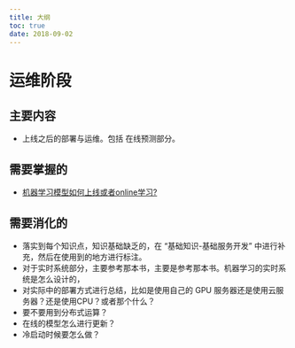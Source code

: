 ```yaml
---
title: 大纲
toc: true
date: 2018-09-02
---
```

# 运维阶段


## 主要内容

- 上线之后的部署与运维。包括 在线预测部分。


## 需要掌握的

- [机器学习模型如何上线或者online学习?](https://www.zhihu.com/question/37426733)


## 需要消化的


- 落实到每个知识点，知识基础缺乏的，在 “基础知识-基础服务开发” 中进行补充，然后在使用到的地方进行标注。
- 对于实时系统部分，主要参考那本书，主要是参考那本书。机器学习的实时系统是怎么设计的，
- 对实际中的部署方式进行总结，比如是使用自己的 GPU 服务器还是使用云服务器？还是使用CPU？或者那个什么？
- 要不要用到分布式运算？
- 在线的模型怎么进行更新？
- 冷启动时候要怎么做？
